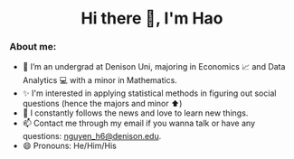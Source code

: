 

<h1 align="center">Hi there 👋, I'm Hao</h1>

### About me: 
- 🔭 I’m an undergrad at Denison Uni, majoring in Economics 📈 and Data Analytics 💻 with a minor in Mathematics.
- ✨ I'm interested in applying statistical methods in figuring out social questions (hence the majors and minor ⬆️)
- 🎯 I constantly follows the news and love to learn new things. 
- 📫 Contact me through my email if you wanna talk or have any questions: nguyen_h6@denison.edu. 
- 😄 Pronouns: He/Him/His 


